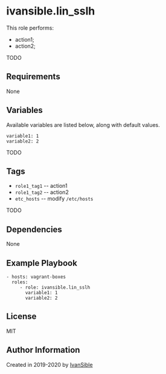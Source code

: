 # ivansible.lin_sslh

This role performs:
 - action1;
 - action2;

TODO

## Requirements

None


## Variables

Available variables are listed below, along with default values.

    variable1: 1
    variable2: 2

TODO

## Tags

- `role1_tag1` -- action1
- `role1_tag2` -- action2
- `etc_hosts` -- modify `/etc/hosts`

TODO

## Dependencies

None


## Example Playbook

    - hosts: vagrant-boxes
      roles:
         - role: ivansible.lin_sslh
           variable1: 1
           variable2: 2


## License

MIT

## Author Information

Created in 2019-2020 by [IvanSible](https://github.com/ivansible)
